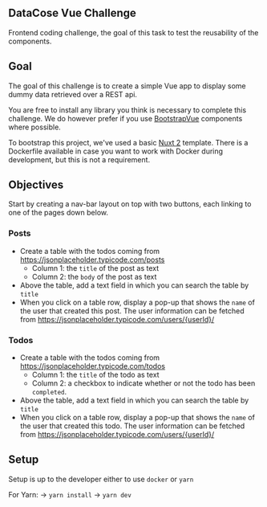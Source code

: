 ## DataCose Vue Challenge

Frontend coding challenge, the goal of this task to test the reusability of the components.

## Goal

The goal of this challenge is to create a simple Vue app to display some dummy data retrieved over a REST api.

You are free to install any library you think is necessary to complete this challenge. We do however prefer if you use [BootstrapVue](https://bootstrap-vue.org/) components where possible.

To bootstrap this project, we've used a basic [Nuxt 2](https://nuxtjs.org/) template. There is a Dockerfile available in case you want to work with Docker during development, but this is not a requirement.

## Objectives

Start by creating a nav-bar layout on top with two buttons, each linking to one of the pages down below.

### Posts

- Create a table with the todos coming from https://jsonplaceholder.typicode.com/posts
  - Column 1: the `title` of the post as text
  - Column 2: the `body` of the post as text
- Above the table, add a text field in which you can search the table by `title`
- When you click on a table row, display a pop-up that shows the `name` of the user that created this post. The user information can be fetched from https://jsonplaceholder.typicode.com/users/{userId}/

### Todos

- Create a table with the todos coming from https://jsonplaceholder.typicode.com/todos
  - Column 1: the `title` of the todo as text
  - Column 2: a checkbox to indicate whether or not the todo has been `completed`.
- Above the table, add a text field in which you can search the table by `title`
- When you click on a table row, display a pop-up that shows the `name` of the user that created this todo. The user information can be fetched from https://jsonplaceholder.typicode.com/users/{userId}/

## Setup

Setup is up to the developer either to use `docker` or `yarn`

For Yarn: -> `yarn install` -> `yarn dev`
